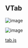 ## VTab


![image](https://cdn.softtech.com.tr/ngsp-quick/nemo/dev/mdImages/VTab/vtab-1.png)

![image](https://cdn.softtech.com.tr/ngsp-quick/nemo/dev/mdImages/VTab/vtab-2.png)

[tab.js](https://cdn.softtech.com.tr/ngsp-quick/nemo/dev/mdScripts/VTab/tab.js)